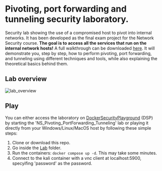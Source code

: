 # Pivoting, port forwarding and tunneling security laboratory.

Security lab showing the use of a compromised host to pivot into internal networks. It has been developed as the final exam project for the Network Security course.
**The goal is to access all the services that run on the internal network hosts!** A full walkthrough can be downloaded [here](https://github.com/cxnturi0n/pivoting-tunneling-lab/blob/main/Documentation.pdf). It will demonstrate you, step by step, how to perform pivoting, port forwarding, and tunneling using different techniques and tools, while also explaining the theoretical basics behind them.
## Lab overview
![lab_overview](https://github.com/cxnturi0n/pivoting-tunneling-lab/assets/75443422/f3cccc7c-573c-440a-9537-5697dc2b0f85)
## Play
You can either access the laboratory on [DockerSecurityPlayground](https://github.com/DockerSecurityPlayground/DSP) (DSP) by starting the 'NS_Pivoting_PortForwarding_Tunneling' lab or playing it directly from your Windows/Linux/MacOS host by following these simple steps:
1. Clone or download this repo.
2. Go inside the [Lab](https://github.com/cxnturi0n/pivoting-tunneling-lab/tree/main/Lab) folder.
3. Run the containers: ```docker compose up -d```. This may take some minutes.
4. Connect to the kali container with a vnc client at localhost:5900, specyifing 'password' as the password.


